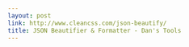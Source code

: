 ```yaml
---
layout: post
link: http://www.cleancss.com/json-beautify/
title: JSON Beautifier & Formatter - Dan's Tools
---
```

